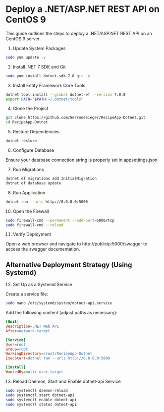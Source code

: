 # Deploy a .NET/ASP.NET REST API on CentOS 9

This guide outlines the steps to deploy a .NET/ASP.NET REST API on an CentOS 9 server.

1. Update System Packages

``` bash
sudo yum update -y
```

2. Install .NET 7 SDK and Git

``` bash
sudo yum install dotnet-sdk-7.0 git -y
```

3. Install Entity Framework Core Tools

``` bash
dotnet tool install --global dotnet-ef --version 7.0.0
export PATH="$PATH:~/.dotnet/tools"
```

4. Clone the Project

``` bash
git clone https://github.com/GerromeSieger/RecipeApp-Dotnet.git
cd RecipeApp-Dotnet
```

5. Restore Dependencies

``` bash
dotnet restore
```

6. Configure Database

Ensure your database connection string is properly set in appsettings.json

7. Run Migrations

``` bash
dotnet ef migrations add InitialMigration
dotnet ef database update
```

8. Run Application

``` bash
dotnet run --urls http://0.0.0.0:5000
```

10. Open the Firewall

```bash
sudo firewall-cmd --permanent --add-port=5000/tcp
sudo firewall-cmd --reload
```

11. Verify Deployment

Open a web browser and navigate to http://publicip:5000/swagger to access the swagger documentation.

## Alternative Deployment Strategy (Using Systemd)

12. Set Up as a Systemd Service

Create a service file:

``` bash
sudo nano /etc/systemd/system/dotnet-api.service
```

Add the following content (adjust paths as necessary):

```ini
[Unit]
Description=.NET Web API
After=network.target

[Service]
User=root
Group=root
WorkingDirectory=/root/RecipeApp-Dotnet
ExecStart=dotnet run --urls http://0.0.0.0:5000

[Install]
WantedBy=multi-user.target
```

13. Reload Daemon, Start and Enable dotnet-api Service

``` bash
sudo systemctl daemon-reload
sudo systemctl start dotnet-api
sudo systemctl enable dotnet-api
sudo systemctl status dotnet-api
```